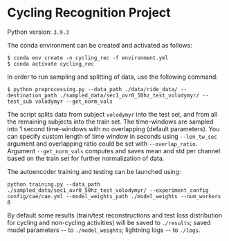 # Cycling Recognition Project

Python version: `3.9.3`

The conda environment can be created and activated as follows:
```
$ conda env create -n cycling_rec -f environment.yml 
$ conda activate cycling_rec
```

In order to run sampling and splitting of data, use the following command:
```
$ python preprocessing.py --data_path ./data/ride_data/ --destination_path ./sampled_data/sec1_ovr0_50hz_test_volodymyr/ --test_sub volodymyr --get_norm_vals
```

The script splits data from subject `volodymyr` into the test set, and from all the remaining subjects into the train set. The time-windows are sampled into 1 second time-windows with no overlapping (default parameters). You can specify custom length of time window in seconds using `--len_tw_sec` argument and overlapping ratio could be set with `--overlap_ratio`. Argument `--get_norm_vals` computes and saves mean and std per channel based on the train set for further normalization of data.

The autoencoder training and testing can be launched using:
```
python training.py --data_path ./sampled_data/sec1_ovr0_50hz_test_volodymyr/ --experiment_config config/cae/cae.yml --model_weights_path ./model_weights --num_workers 8
```
By default some results (train/test reconstructions and test loss distribution for cycling and non-cycling activities) will be saved to `./results`; saved model parameters -- to `./model_weights`; lightning logs -- to `./logs`.